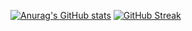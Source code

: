 [![Anurag's GitHub stats](https://github-readme-stats.vercel.app/api?username=srevrtt)](https://github.com/anuraghazra/github-readme-stats)
[![GitHub Streak](https://github-readme-streak-stats.herokuapp.com/?user=srevrtt)](https://git.io/streak-stats)
